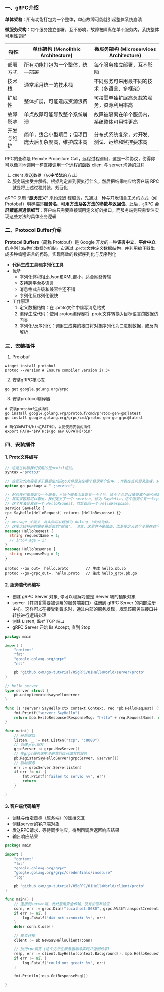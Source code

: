 ### 一、gRPC介绍
**单体架构**：所有功能打包为一个整体，单点故障可能就引起整体系统崩溃

**微服务架构**：每个服务独立部署，互不影响，故障被隔离在单个服务内，系统整体可用性更好


| 特性         | 单体架构 (Monolithic Architecture)       | 微服务架构 (Microservices Architecture) |
|------------| ------------------------------------------------------------ |------------------------------------|
| 部署方式       | 所有功能打包为一个整体，统一部署 | 每个服务独立部署，互不影响                      |
| 技术栈        | 通常采用统一的技术栈 | 不同服务可采用最不同的技术（多语言、多框架）             |
| 扩展性 | 整体扩展，可能造成资源浪费 | 可按需单独扩展高负载的服务，资源利用率高               |
| 故障影响 | 单点故障可能导致整个系统崩溃 | 故障被隔离在单个服务内，系统整体可用性更高              |
| 开发与维护      | 简单，适合小型项目；但项目庞大后复杂度高，维护成本高 | 分布式系统复杂，对开发、测试、运维和监控要求高 |



RPC的全称是 Remote Procedure Call，远程过程调用，这是一种协议，使得你可以像本地调用一样直接调用一个远程的函数
client 与 server 沟通的过程
1. client 发送数据（以**字节流**的方式）
2. 服务端接受并解析。根据约定直到要执行什么，然后把结果响应给客户端
   RPC就是将上述过程封装，规范化

gRPC 采用 “**服务定义**” 来约定远 程服务。先通过一种与开发语言无关的方式（如 Protobuf）明确描述**服务名**、**可用方法及各方法的参数与返回值**。此后，gRPC 会**屏蔽底层通信细节**：客户端只需要直接调用定义好的接口，而服务端则只需专注实现这些方法的具体业务逻辑



### 二、Protocol Buffer介绍
**Protocol Buffers**（简称 Protobuf）是 Google 开发的一种**语言中立**、**平台中立**的序列化结构化数据的机制。它通过 .proto文件定义数据结构，并利用编译器生成多种编程语言的代码，实现高效的数据序列化与反序列化
- **代码生成工具**和**序列化工具**
- 优势
  - 序列化体积相比Json和XML都小，适合网络传输
  - 支持跨平台多语言
  - 消息格式升级和兼容性还不错
  - 序列化反序列化很快
- 工作原理
  1. 定义数据结构：在 .proto文件中编写消息格式 
  2. 编译生成代码：使用 protoc编译器将 .proto文件转换为目标语言的数据访问类 
  3. 序列化/反序列化：调用生成类的接口将对象序列化为二进制数据，或反向解析

### 三、安装插件
1. Protobuf
```shell
winget install protobuf
protoc --version # Ensure compiler version is 3+
```

2. 安装gRPC核心库
```shell
go get google.golang.org/grpc
```
   
3. 安装protocol编译器
```shell
# 安装protobuf生成插件
go install google.golang.org/protobuf/cmd/protoc-gen-go@latest
go install google.golang.org/grpc/cmd/protoc-gen-go-grpc@latest

# 确保GOPATH/bin在PATH中，以便使用安装的插件
export PATH="$PATH:$(go env GOPATH)/bin"
```

### 四、安装插件

#### 1. Proto文件编写
```protobuf
// 这是在说明我们使用的是proto3语法。
syntax ="proto3";

// 这部分的内容是关于最后生成的go文件是处在哪个目录哪个包中，.代表在当前目录生成，service代表了生成的go文件的包名是service。
option go_package = ".;service";

// 然后我们需要定义一个服务，在这个服务中需要有一个方法，这个方法可以接受客户端的参数，再返回服务端的响应。
// 其实很容易可以看出，我们定义了一个 service，称为 SayHeLLo，这个服务中有一个rpc方法，名为SayHeLLo。
// 这个方法会发送一个 HelloRequest，然后返回一个 HelloResponse。
service SayHello {
rpc SayHello(HelloRequest) returns (HelloResponse) {}
}
// message 关键字，其实你可以理解为 Golang 中的结构体。
// 这里比较特别的是变量后面的"赋值"。 注意，这里并不是赋值，而是在定义这个变量在这个 message 中的位置。
message HelloRequest {
  string requestName = 1;
  // int64 age = 2;
}
message HelloResponse {
  string responseMsg = 1;
}
```

```shell
protoc --go_out=. hello.proto        // 生成 hello.pb.go
protoc --go-grpc_out=. hello.proto   // 生成 hello_grpc.pb.go
```

#### 2. 服务端代码编写
- 创建 gRPC Server 对象, 你可以理解为他是 Server 端的抽象对象
- server（其包含需要被调用的服务端接口）注册到 gRPC Server 的内部注册中心。这样可以在接受到请求时，通过内部的服务发现，发现该服务端接口并转接进行逻辑处理
- 创建 Listen, 监听 TCP 端口
- gRPC Server 开始 lis.Accept, 直到 Stop
```go
package main

import (
	"context"
	"fmt"
	"google.golang.org/grpc"
	"net"

	pb "github.com/go-tutorial/05gRPC/01HelloWorld/server/proto"
)

// hello server
type server struct {
	pb.UnimplementedSayHelloServer
}

func (s *server) SayHello(ctx context.Context, req *pb.HelloRequest) (*pb.HelloResponse, error) {
	fmt.Printf("server: SayHello")
	return &pb.HelloResponse{ResponseMsg: "hello" + req.RequestName}, nil
}

func main() {
	// 开启端口
	listen, _ := net.Listen("tcp", ":8080")
	// 创建grpc服务
	grpcServer := grpc.NewServer()
	// 在grpc服务端中注册我们自己编写的服务
	pb.RegisterSayHelloServer(grpcServer, &server{})
	// 启动服务
	err := grpcServer.Serve(listen)
	if err != nil {
		fmt.Printf("failed to serve: %v", err)
		return
	}

}

```

#### 3. 客户端代码编写
- 创建与给定目标（服务端）的连接交互
- 创建server的客户端对象
- 发送RPC请求，等待同步响应，得到回调后返回响应结果
- 输出响应结果

```go
package main

import (
	"context"
	"fmt"
	"google.golang.org/grpc"
	"google.golang.org/grpc/credentials/insecure"
	"log"

	pb "github.com/go-tutorial/05gRPC/01HelloWorld/client/proto"
)

func main() {
	// 连接到server端，此处禁用安全传输，没有加密和验证
	conn, err := grpc.Dial("localhost:8080", grpc.WithTransportCredentials(insecure.NewCredentials()))
	if err != nil {
		log.Fatalf("did not connect: %v", err)
	}
	defer conn.Close()

	// 建立连接
	client := pb.NewSayHelloClient(conn)

	// 执行rpc调用 (这个方法在服务器端来实现并返回结果)
	resp, err := client.SayHello(context.Background(), &pb.HelloRequest{RequestName: "rpc"})
	if err != nil {
		log.Fatalf("could not greet: %v", err)
	}

	fmt.Println(resp.GetResponseMsg())

}

```